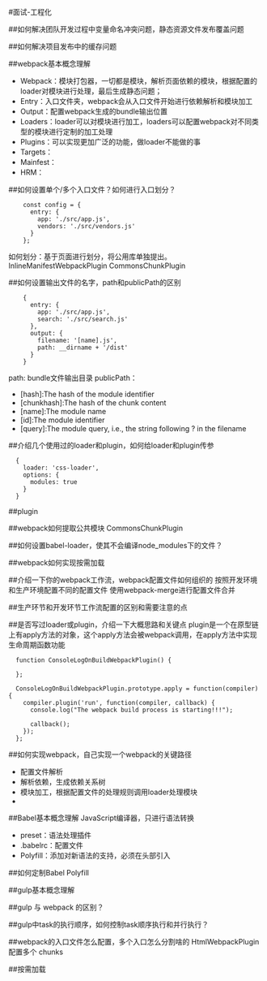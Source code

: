 #面试-工程化

##如何解决团队开发过程中变量命名冲突问题，静态资源文件发布覆盖问题

##如何解决项目发布中的缓存问题

##webpack基本概念理解
+ Webpack：模块打包器，一切都是模块，解析页面依赖的模块，根据配置的loader对模块进行处理，最后生成静态问题；
+ Entry：入口文件夹，webpack会从入口文件开始进行依赖解析和模块加工
+ Output：配置webpack生成的bundle输出位置
+ Loaders：loader可以对模块进行加工，loaders可以配置webpack对不同类型的模块进行定制的加工处理
+ Plugins：可以实现更加广泛的功能，做loader不能做的事
+ Targets：
+ Mainfest：
+ HRM：

##如何设置单个/多个入口文件？如何进行入口划分？
```
    const config = {
      entry: {
        app: './src/app.js',
        vendors: './src/vendors.js'
      }
    };
```

如何划分：基于页面进行划分，将公用库单独提出。
InlineManifestWebpackPlugin
CommonsChunkPlugin

##如何设置输出文件的名字，path和publicPath的区别
```
    {
      entry: {
        app: './src/app.js',
        search: './src/search.js'
      },
      output: {
        filename: '[name].js',
        path: __dirname + '/dist'
      }
    }
```

path: bundle文件输出目录
publicPath：

+ [hash]:The hash of the module identifier
+ [chunkhash]:The hash of the chunk content
+ [name]:The module name
+ [id]:The module identifier
+ [query]:The module query, i.e., the string following ? in the filename

##介绍几个使用过的loader和plugin，如何给loader和plugin传参
```
  {
    loader: 'css-loader',
    options: {
      modules: true
    }
  }
```

##plugin


##webpack如何提取公共模块
CommonsChunkPlugin

##如何设置babel-loader，使其不会编译node_modules下的文件？



##webpack如何实现按需加载


##介绍一下你的webpack工作流，webpack配置文件如何组织的
按照开发环境和生产环境配置不同的配置文件
使用webpack-merge进行配置文件合并

##生产环节和开发环节工作流配置的区别和需要注意的点


##是否写过loader或plugin，介绍一下大概思路和关键点
plugin是一个在原型链上有apply方法的对象，这个apply方法会被webpack调用，在apply方法中实现生命周期函数功能
```
  function ConsoleLogOnBuildWebpackPlugin() {

  };

  ConsoleLogOnBuildWebpackPlugin.prototype.apply = function(compiler) {
    compiler.plugin('run', function(compiler, callback) {
      console.log("The webpack build process is starting!!!");

      callback();
    });
  };
```


##如何实现webpack，自己实现一个webpack的关键路径
+ 配置文件解析
+ 解析依赖，生成依赖关系树
+ 模块加工，根据配置文件的处理规则调用loader处理模块
+ 


##Babel基本概念理解
JavaScript编译器，只进行语法转换
+ preset：语法处理插件
+ .babelrc：配置文件
+ Polyfill：添加对新语法的支持，必须在头部引入

##如何定制Babel Polyfill

##gulp基本概念理解

##gulp 与 webpack 的区别？

##gulp中task的执行顺序，如何控制task顺序执行和并行执行？


##webpack的入口文件怎么配置，多个入口怎么分割啥的
HtmlWebpackPlugin 配置多个 chunks

##按需加载













